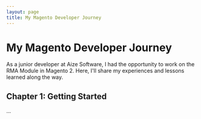 ```yaml
---
layout: page
title: My Magento Developer Journey
---
```


# My Magento Developer Journey

As a junior developer at Aize Software, I had the opportunity to work on the RMA Module in Magento 2. Here, I'll share my experiences and lessons learned along the way.

## Chapter 1: Getting Started

...


